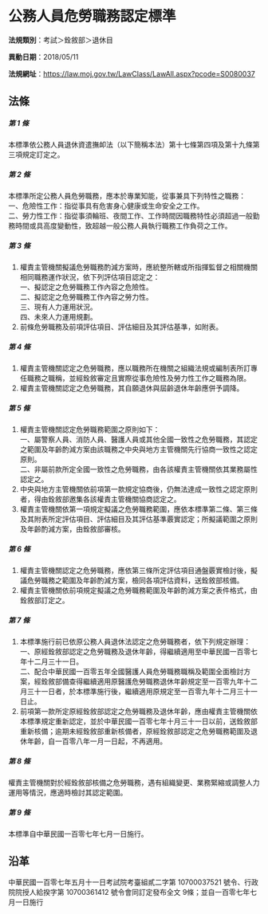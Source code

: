 # 公務人員危勞職務認定標準

**法規類別**：考試＞銓敘部＞退休目

**異動日期**：2018/05/11  

**法規網址**：https://law.moj.gov.tw/LawClass/LawAll.aspx?pcode=S0080037





## 法條
##### 第 1 條
本標準依公務人員退休資遣撫卹法（以下簡稱本法）第十七條第四項及第十九條第三項規定訂定之。

##### 第 2 條
本標準所定公務人員危勞職務，應本於專業知能，從事兼具下列特性之職務：  
一、危險性工作：指從事具有危害身心健康或生命安全之工作。  
二、勞力性工作：指從事須輪班、夜間工作、工作時間因職務特性必須超過一般勤務時間或具高度變動性，致超越一般公務人員執行職務工作負荷之工作。

##### 第 3 條
1. 權責主管機關擬議危勞職務酌減方案時，應統整所轄或所指揮監督之相關機關相同職務運作狀況，依下列評估項目認定之：  
一、擬認定之危勞職務工作內容之危險性。  
二、擬認定之危勞職務工作內容之勞力性。  
三、現有人力運用狀況。  
四、未來人力運用規劃。
1. 前條危勞職務及前項評估項目、評估細目及其評估基準，如附表。

##### 第 4 條
1. 權責主管機關認定之危勞職務，應以職務所在機關之組織法規或編制表所訂專任職務之職稱，並經銓敘審定且實際從事危險性及勞力性工作之職務為限。
1. 權責主管機關認定之危勞職務，其自願退休與屆齡退休年齡應併予調降。

##### 第 5 條
1. 權責主管機關認定危勞職務範圍之原則如下：  
一、屬警察人員、消防人員、醫護人員或其他全國一致性之危勞職務，其認定之範圍及年齡酌減方案由該職務之中央與地方主管機關先行協商一致性之認定原則。  
二、非屬前款所定全國一致性之危勞職務，由各該權責主管機關依其業務屬性認定之。
1. 中央與地方主管機關依前項第一款規定協商後，仍無法達成一致性之認定原則者，得由銓敘部邀集各該權責主管機關協商認定之。
1. 權責主管機關依第一項規定擬議之危勞職務範圍，應依本標準第二條、第三條及其附表所定評估項目、評估細目及其評估基準覈實認定；所擬議範圍之原則及年齡酌減方案，由銓敘部審核。

##### 第 6 條
1. 權責主管機關認定之危勞職務，應依第三條所定評估項目通盤覈實檢討後，擬議危勞職務之範圍及年齡酌減方案，檢同各項評估資料，送銓敘部核備。
1. 權責主管機關依前項規定擬議之危勞職務範圍及年齡酌減方案之表件格式，由銓敘部訂定之。

##### 第 7 條
1. 本標準施行前已依原公務人員退休法認定之危勞職務者，依下列規定辦理：  
一、原經銓敘部認定之危勞職務及退休年齡，得繼續適用至中華民國一百零七年十二月三十一日。  
二、配合中華民國一百零五年全國醫護人員危勞職務職稱及範圍全面檢討方案，經銓敘部備查得繼續適用原醫護危勞職務退休年齡規定至一百零九年十二月三十一日者，於本標準施行後，繼續適用原規定至一百零九年十二月三十一日止。
1. 前項第一款所定原經銓敘部認定之危勞職務及退休年齡，應由權責主管機關依本標準規定重新認定，並於中華民國一百零七年十月三十一日以前，送銓敘部重新核備；逾期未經銓敘部重新核備者，原經銓敘部認定之危勞職務範圍及退休年齡，自一百零八年一月一日起，不再適用。

##### 第 8 條
權責主管機關對於經銓敘部核備之危勞職務，遇有組織變更、業務緊縮或調整人力運用等情況，應適時檢討其認定範圍。

##### 第 9 條
本標準自中華民國一百零七年七月一日施行。

## 沿革
中華民國一百零七年五月十一日考試院考臺組貳二字第 10700037521  號令、行政院院授人給揆字第 10700361412  號令會同訂定發布全文 9條；並自一百零七年七月一日施行
